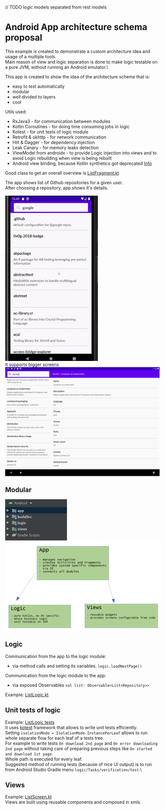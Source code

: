 // TODO logic models separated from rest models

# Android App architecture schema proposal
This example is created to demonstrate a custom architecture idea and usage of a multiple tools.\
Main reason of view and logic separation is done to make logic testable on a pure JVM, without running an Android emulator.\

This app is created to show the idea of the architecture scheme that is:
- easy to test automatically
- modular
- well divided to layers
- cool

Utils used:
- RxJava3 - for communication between modules
- Kotlin Coroutines - for doing time consuming jobs in logic
- Kotest - for unit tests of logic module
- Retrofit & okhttp - for network communication
- Hilt & Dagger - for dependency injection
- Leak Canary - for memory leaks detection
- ViewModel from androidx - to provide Logic injection into views and to avoid Logic rebuilding when view is being rebuilt
- Android view binding, because Kotlin synthetics got deprecated [Info](https://developer.android.com/topic/libraries/view-binding/migration)

Good class to get an overall overview is [ListFragment.kt](app/src/main/java/me/szymanski/arch/ListFragment.kt)

The app shows list of Github repositories for a given user.\
After choosing a repository, app shows it's details.\
\
<img src="readmeImages/app.gif" alt="App" width="300"/>\
It supports bigger screens\
<img src="readmeImages/app_tablet.png" alt="On tablet" width="500"/>

## Modular
<img src="readmeImages/modules_studio.png" alt="Modules list" width="200"/>\
<img src="readmeImages/modules_diagram.png" alt="Architecture idea diagram" width="600"/>

## Logic
Communication from the app to the logic module:
- via method calls and setting its variables. `logic.loadNextPage()`

Communication from the logic module to the app:
- via exposed Observables `val list: Observable<List<Repository>>`

Example: [ListLogic.kt](logic/src/main/kotlin/me/szymanski/arch/logic/cases/ListLogic.kt)

## Unit tests of logic
Example: [ListLogic tests](logic/src/test/kotlin/me/szymanski/arch/logic/test/ListTest.kt)\
It uses [kotest](https://github.com/kotest/kotest) framework that allows to write unit tests efficiently.\
Setting `isolationMode = IsolationMode.InstancePerLeaf` allows to run whole separate flow for each leaf of a tests tree.\
For example to write tests `On download 2nd page` and `On error downloading 2nd page` without taking care of preparing previous steps like `On started and download 1st page`.\
Whole path is executed for every leaf.\
Suggested method of running tests (because of nice UI output) is to run from Android Studio Gradle menu `logic/Tasks/verification/test`.\

## Views

Example: [ListScreen.kt](views/src/main/java/me/szymanski/arch/screens/ListScreen.kt)\
Views are built using reusable components and composed in xmls.
